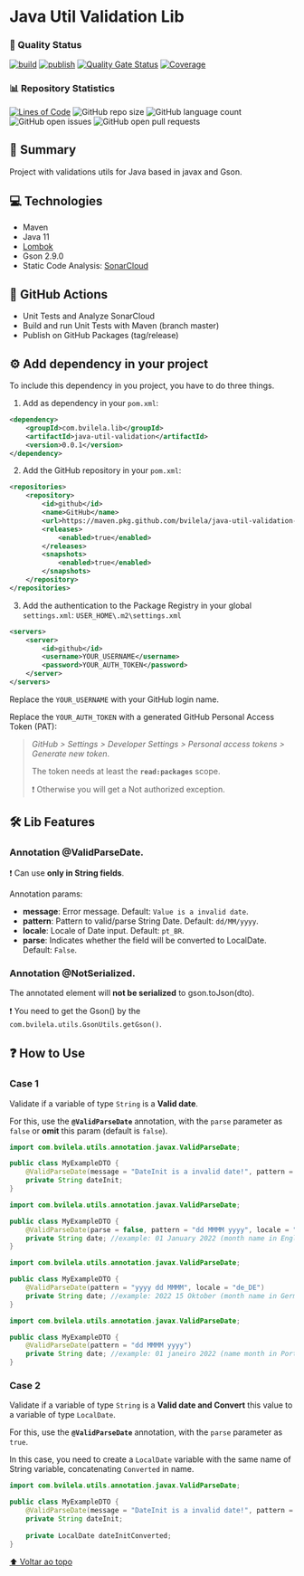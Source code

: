 # Java Util Validation Lib

### :dart: Quality Status
[![build](https://github.com/bvilela/java-util-validation-lib/actions/workflows/maven_ci_cd.yml/badge.svg?branch=master)](https://github.com/bvilela/java-util-validation-lib/actions/workflows/maven_ci_cd.yml)
[![publish](https://github.com/bvilela/java-util-validation-lib/actions/workflows/maven_ci_cd_publish.yml/badge.svg)](https://github.com/bvilela/java-util-validation-lib/actions/workflows/maven_ci_cd_publish.yml)
[![Quality Gate Status](https://sonarcloud.io/api/project_badges/measure?project=bvilela_java-util-validation-lib&metric=alert_status)](https://sonarcloud.io/summary/new_code?id=bvilela_java-util-validation-lib)
[![Coverage](https://sonarcloud.io/api/project_badges/measure?project=bvilela_java-util-validation-lib&metric=coverage)](https://sonarcloud.io/summary/new_code?id=bvilela_java-util-validation-lib)

### :bar_chart: Repository Statistics
[![Lines of Code](https://sonarcloud.io/api/project_badges/measure?project=bvilela_java-util-validation-lib&metric=ncloc)](https://sonarcloud.io/summary/new_code?id=bvilela_java-util-validation-lib)
![GitHub repo size](https://img.shields.io/github/repo-size/bvilela/java-util-validation-lib)
![GitHub language count](https://img.shields.io/github/languages/count/bvilela/java-util-validation-lib)
![GitHub open issues](https://img.shields.io/github/issues-raw/bvilela/java-util-validation-lib)
![GitHub open pull requests](https://img.shields.io/github/issues-pr/bvilela/java-util-validation-lib)
<!--![GitHub forks](https://img.shields.io/github/forks/bvilela/java-util-validation-lib)-->


## :mag_right: Summary
Project with validations utils for Java based in javax and Gson.


## :computer: Technologies
* Maven
* Java 11
* [Lombok](https://projectlombok.org/)
* Gson 2.9.0
* Static Code Analysis: [SonarCloud](https://sonarcloud.io/)


## :rocket: GitHub Actions
* Unit Tests and Analyze SonarCloud
* Build and run Unit Tests with Maven (branch master)
* Publish on GitHub Packages (tag/release)


## :gear: Add dependency in your project
To include this dependency in you project, you have to do three things.

1. Add as dependency in your `pom.xml`:
```xml
<dependency>
	<groupId>com.bvilela.lib</groupId>
	<artifactId>java-util-validation</artifactId>
	<version>0.0.1</version>
</dependency>
```

2. Add the GitHub repository in your `pom.xml`:
```xml
<repositories>
	<repository>
		<id>github</id>
		<name>GitHub</name>
		<url>https://maven.pkg.github.com/bvilela/java-util-validation-lib</url>
		<releases>
			<enabled>true</enabled>
		</releases>
		<snapshots>
			<enabled>true</enabled>
		</snapshots>
	</repository>
</repositories>
```

3. Add the authentication to the Package Registry in your global `settings.xml`: `USER_HOME\.m2\settings.xml`
```xml
<servers>
    <server>
        <id>github</id>
        <username>YOUR_USERNAME</username>
        <password>YOUR_AUTH_TOKEN</password>
    </server>
</servers>
```
Replace the `YOUR_USERNAME` with your GitHub login name.

Replace the `YOUR_AUTH_TOKEN` with a generated GitHub Personal Access Token (PAT):

> *GitHub > Settings > Developer Settings > Personal access tokens > Generate new token*. 
> 
> The token needs at least the **`read:packages`** scope.
>
> :exclamation: Otherwise you will get a Not authorized exception.


## :hammer_and_wrench: Lib Features

### Annotation @ValidParseDate.

:exclamation: Can use **only in String fields**.

Annotation params:
- **message**: Error message. Default: `Value is a invalid date`.
- **pattern**: Pattern to valid/parse String Date. Default: `dd/MM/yyyy`.
- **locale**: Locale of Date input. Default: `pt_BR`.
- **parse**: Indicates whether the field will be converted to LocalDate. Default: `False`.

### Annotation @NotSerialized.

 The annotated element will **not be serialized** to gson.toJson(dto).
 
 :exclamation: You need to get the Gson() by the `com.bvilela.utils.GsonUtils.getGson()`.

## :question: How to Use

### Case 1

Validate if a variable of type `String` is a **Valid date**. 

For this, use the **`@ValidParseDate`** annotation, with the `parse` parameter as `false` or **omit** this param (default is `false`).

```java
import com.bvilela.utils.annotation.javax.ValidParseDate;

public class MyExampleDTO {
	@ValidParseDate(message = "DateInit is a invalid date!", pattern = "dd-MM-yyyy")
	private String dateInit;
}
```

```java
import com.bvilela.utils.annotation.javax.ValidParseDate;

public class MyExampleDTO {
	@ValidParseDate(parse = false, pattern = "dd MMMM yyyy", locale = "en")
	private String date; //example: 01 January 2022 (month name in English)
}
```

```java
import com.bvilela.utils.annotation.javax.ValidParseDate;

public class MyExampleDTO {
	@ValidParseDate(pattern = "yyyy dd MMMM", locale = "de_DE")
	private String date; //example: 2022 15 Oktober (month name in German)
}
```

```java
import com.bvilela.utils.annotation.javax.ValidParseDate;

public class MyExampleDTO {
	@ValidParseDate(pattern = "dd MMMM yyyy")
	private String date; //example: 01 janeiro 2022 (name month in Portuguese)
}
```

### Case 2

Validate if a variable of type `String` is a **Valid date and Convert** this value to a variable of type `LocalDate`.

For this, use the **`@ValidParseDate`** annotation, with the `parse` parameter as `true`.

In this case, you need to create a `LocalDate` variable with the same name of String variable, concatenating `Converted` in name.

```java
import com.bvilela.utils.annotation.javax.ValidParseDate;

public class MyExampleDTO {
	@ValidParseDate(message = "DateInit is a invalid date!", pattern = "dd-MM-yyyy", parse = true)
	private String dateInit;
	
	private LocalDate dateInitConverted;
}
```

[⬆ Voltar ao topo](#java-util-validation-lib)<br>
